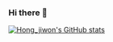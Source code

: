 ### Hi there 👋

[![Hong_jiwon's GitHub stats](https://github-readme-stats.vercel.app/api?username=hhongjj)](https://github.com/anuraghazra/github-readme-stats)


<!--
**hhongjj/hhongjj** is a ✨ _special_ ✨ repository because its `README.md` (this file) appears on your GitHub profile.

Here are some ideas to get you started:

- 🔭 I’m currently working on ...
- 🌱 I’m currently learning ...
- 👯 I’m looking to collaborate on ...
- 🤔 I’m looking for help with ...
- 💬 Ask me about ...
- 📫 How to reach me: ...
- 😄 Pronouns: ...
- ⚡ Fun fact: ...
-->

